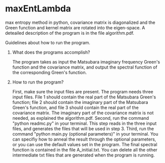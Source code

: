 # maxEntLambda
max entropy method in python, covariance matrix is diagonalized and the Green function and kernel matrix are rotated into the eigen-space.
A deteailed description of the program is in the file algorithm.pdf. 

Guidelines about how to run the program. 
1. What does the programs accomplish? 

    The program takes as input the Matsubara imaginary frequency Green's function and the covariance matrix, and output the spectral function of the corresponding Green's function. 
  
2. How to run the program?

    First, make sure the input files are present. The program needs three input files. File 1 should contain the real part of the Matsubara Green's function; file 2 should contain the imaginary part of the Matsubara Green's function, and file 3 should contain the real part of the covariance matrix. The imaginary part of the covariance matrix is not needed, as explained the algorithm.pdf. 
    Second, run the command "python readmc.py" in your terminal. This step reads in the three input files, and generates the files that will be used in step 3. 
    Third, run the command "python main.py (optional parameters)" in your terminal. You can specifiy how to anneal the result through the optional parameters, or you can use the default values set in the program. The final spectral function is contained in the file A_initial.txt. You can delete all the other intermediate txt files that are generated when the program is running. 
